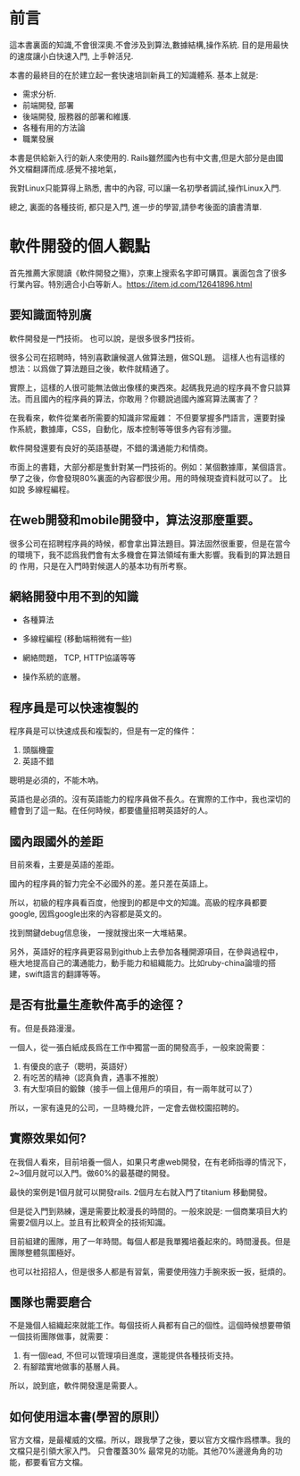 # 前言

這本書裏面的知識,不會很深奧.不會涉及到算法,數據結構,操作系統.
目的是用最快的速度讓小白快速入門, 上手幹活兒.

本書的最終目的在於建立起一套快速培訓新員工的知識體系. 基本上就是:

- 需求分析.
- 前端開發, 部署
- 後端開發, 服務器的部署和維護.
- 各種有用的方法論
- 職業發展

本書是供給新入行的新人來使用的. Rails雖然國內也有中文書,但是大部分是由國外文檔翻譯而成.感覺不接地氣，

我對Linux只能算得上熟悉, 書中的內容, 可以讓一名初學者調試,操作Linux入門.

總之, 裏面的各種技術, 都只是入門, 進一步的學習,請參考後面的讀書清單.

# 軟件開發的個人觀點

首先推薦大家閱讀《軟件開發之殤》，京東上搜索名字即可購買。裏面包含了很多行業內容。特別適合小白等新人。https://item.jd.com/12641896.html

## 要知識面特別廣

軟件開發是一門技術。 也可以說，是很多很多門技術。

很多公司在招聘時，特別喜歡讓候選人做算法題，做SQL題。
這樣人也有這樣的想法：以爲做了算法題目之後，軟件就精通了。

實際上，這樣的人很可能無法做出像樣的東西來。起碼我見過的程序員不會只談算法。而且國內的程序員的算法，你敢用？你聽說過國內誰寫算法厲害了？

在我看來，軟件從業者所需要的知識非常龐雜：
不但要掌握多門語言，還要對操作系統，數據庫，CSS，自動化，版本控制等等很多內容有涉獵。

軟件開發還要有良好的英語基礎，不錯的溝通能力和情商。

市面上的書籍，大部分都是隻針對某一門技術的。例如：某個數據庫，某個語言。
學了之後，你會發現80%裏面的內容都很少用。用的時候現查資料就可以了。
比如說 多線程編程。

## 在web開發和mobile開發中，算法沒那麼重要。

很多公司在招聘程序員的時候，都會拿出算法題目。算法固然很重要，但是在當今
的環境下，我不認爲我們會有太多機會在算法領域有重大影響。我看到的算法題目的
作用，只是在入門時對候選人的基本功有所考察。

## 網絡開發中用不到的知識

- 各種算法

- 多線程編程 (移動端稍微有一些)

- 網絡問題， TCP, HTTP協議等等

- 操作系統的底層。

## 程序員是可以快速複製的

程序員是可以快速成長和複製的，但是有一定的條件：

1. 頭腦機靈
2. 英語不錯

聰明是必須的，不能木吶。

英語也是必須的。沒有英語能力的程序員做不長久。在實際的工作中，我也深切的體會到了這一點。在任何時候，都要儘量招聘英語好的人。

## 國內跟國外的差距

目前來看，主要是英語的差距。

國內的程序員的智力完全不必國外的差。差只差在英語上。

所以，初級的程序員看百度，他搜到的都是中文的知識。高級的程序員都要google, 因爲google出來的內容都是英文的。

找到關鍵debug信息後， 一搜就搜出來一大堆結果。

另外，英語好的程序員更容易到github上去參加各種開源項目，在參與過程中，
極大地提高自己的溝通能力，動手能力和組織能力。比如ruby-china論壇的搭建，swift語言的翻譯等等。

## 是否有批量生產軟件高手的途徑？

有。但是長路漫漫。

一個人，從一張白紙成長爲在工作中獨當一面的開發高手，一般來說需要：

1. 有優良的底子（聰明，英語好）
2. 有吃苦的精神（認真負責，遇事不推脫）
3. 有大型項目的鍛鍊（接手一個上億用戶的項目，有一兩年就可以了）

所以，一家有遠見的公司，一旦時機允許，一定會去做校園招聘的。

## 實際效果如何?

在我個人看來，目前培養一個人，如果只考慮web開發，在有老師指導的情況下，
2~3個月就可以入門。做60%的最基礎的開發。

最快的案例是1個月就可以開發rails.  2個月左右就入門了titanium 移動開發。

但是從入門到熟練，還是需要比較漫長的時間的。一般來說是: 一個商業項目大約需要2個月以上。並且有比較齊全的技術知識。

目前組建的團隊，用了一年時間。每個人都是我單獨培養起來的。時間漫長。但是團隊整體氛圍極好。

也可以社招招人，但是很多人都是有習氣，需要使用強力手腕來扳一扳，挺煩的。

## 團隊也需要磨合

不是幾個人組織起來就能工作。每個技術人員都有自己的個性。這個時候想要帶領
一個技術團隊做事，就需要：

1. 有一個lead, 不但可以管理項目進度，還能提供各種技術支持。
2. 有腳踏實地做事的基層人員。

所以，說到底，軟件開發還是需要人。

## 如何使用這本書(學習的原則）

官方文檔，是最權威的文檔。所以，跟我學了之後，要以官方文檔作爲標準。我的文檔只是引領大家入門。
只會覆蓋30% 最常見的功能。其他70%邊邊角角的功能，都要看官方文檔。
